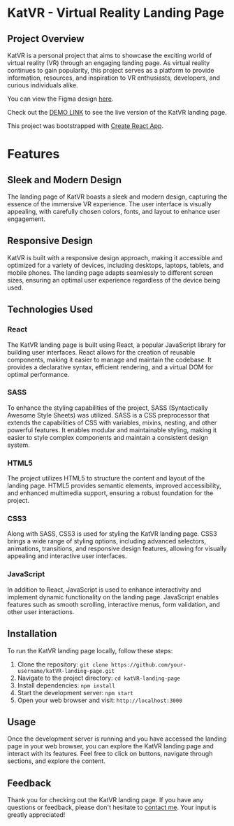 # KatVR - Virtual Reality Landing Page

## Project Overview

KatVR is a personal project that aims to showcase the exciting world of virtual reality (VR) through an engaging landing page. As virtual reality continues to gain popularity, this project serves as a platform to provide information, resources, and inspiration to VR enthusiasts, developers, and curious individuals alike.

You can view the Figma design [here](https://www.figma.com/file/Blpg4iapsI7fRqJeSp6DvK/KatVR-_FE-students?type=design&node-id=1-370).

Check out the [DEMO LINK](https://pushkarskiyrodion.github.io/katVR-landing-page) to see the live version of the KatVR landing page.

This project was bootstrapped with [Create React App](https://github.com/facebook/create-react-app).

# Features

## Sleek and Modern Design

The landing page of KatVR boasts a sleek and modern design, capturing the essence of the immersive VR experience. The user interface is visually appealing, with carefully chosen colors, fonts, and layout to enhance user engagement.

## Responsive Design

KatVR is built with a responsive design approach, making it accessible and optimized for a variety of devices, including desktops, laptops, tablets, and mobile phones. The landing page adapts seamlessly to different screen sizes, ensuring an optimal user experience regardless of the device being used.

## Technologies Used

### React

The KatVR landing page is built using React, a popular JavaScript library for building user interfaces. React allows for the creation of reusable components, making it easier to manage and maintain the codebase. It provides a declarative syntax, efficient rendering, and a virtual DOM for optimal performance.

### SASS

To enhance the styling capabilities of the project, SASS (Syntactically Awesome Style Sheets) was utilized. SASS is a CSS preprocessor that extends the capabilities of CSS with variables, mixins, nesting, and other powerful features. It enables modular and maintainable styling, making it easier to style complex components and maintain a consistent design system.

### HTML5

The project utilizes HTML5 to structure the content and layout of the landing page. HTML5 provides semantic elements, improved accessibility, and enhanced multimedia support, ensuring a robust foundation for the project.

### CSS3

Along with SASS, CSS3 is used for styling the KatVR landing page. CSS3 brings a wide range of styling options, including advanced selectors, animations, transitions, and responsive design features, allowing for visually appealing and interactive user interfaces.

### JavaScript

In addition to React, JavaScript is used to enhance interactivity and implement dynamic functionality on the landing page. JavaScript enables features such as smooth scrolling, interactive menus, form validation, and other user interactions.

## Installation

To run the KatVR landing page locally, follow these steps:

1. Clone the repository: `git clone https://github.com/your-username/katVR-landing-page.git`
2. Navigate to the project directory: `cd katVR-landing-page`
3. Install dependencies: `npm install`
4. Start the development server: `npm start`
5. Open your web browser and visit: `http://localhost:3000`

## Usage

Once the development server is running and you have accessed the landing page in your web browser, you can explore the KatVR landing page and interact with its features. Feel free to click on buttons, navigate through sections, and explore the content.

## Feedback

Thank you for checking out the KatVR landing page. If you have any questions or feedback, please don't hesitate to [contact me](mailto:pushkarskiyrodion@gmail.com). Your input is greatly appreciated!
